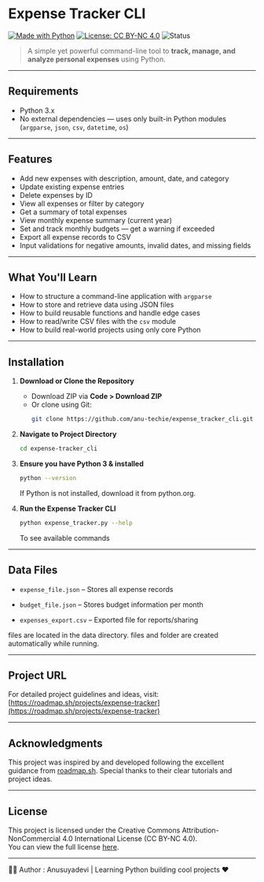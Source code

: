 # Expense Tracker CLI

[![Made with Python](https://img.shields.io/badge/Made%20with-Python-blue?logo=python)](https://www.python.org/)
[![License: CC BY-NC 4.0](https://img.shields.io/badge/License-CC%20BY--NC%204.0-lightgrey)](https://creativecommons.org/licenses/by-nc/4.0/)
![Status](https://img.shields.io/badge/status-active-brightgreen)

>A simple yet powerful command-line tool to **track, manage, and analyze personal expenses** using Python.

---

## Requirements

- Python 3.x  
- No external dependencies — uses only built-in Python modules (`argparse`, `json`, `csv`, `datetime`, `os`)

---

## Features

- Add new expenses with description, amount, date, and category  
- Update existing expense entries  
- Delete expenses by ID  
- View all expenses or filter by category  
- Get a summary of total expenses  
- View monthly expense summary (current year)  
- Set and track monthly budgets — get a warning if exceeded  
- Export all expense records to CSV  
- Input validations for negative amounts, invalid dates, and missing fields

---

## What You'll Learn

- How to structure a command-line application with `argparse`  
- How to store and retrieve data using JSON files  
- How to build reusable functions and handle edge cases  
- How to read/write CSV files with the `csv` module  
- How to build real-world projects using only core Python

---

## Installation

1. **Download or Clone the Repository**

   - Download ZIP via **Code > Download ZIP**  
   - Or clone using Git:
     ```bash
     git clone https://github.com/anu-techie/expense_tracker_cli.git
     ```

2. **Navigate to Project Directory**
   ```bash
   cd expense-tracker_cli
   ```

3. **Ensure you have Python 3 & installed**

    ```bash
   python --version
   ```
   If Python is not installed, download it from python.org.

4. **Run the Expense Tracker CLI**
    ```bash
    python expense_tracker.py --help
    ```
    To see available commands

---

## Data Files

- `expense_file.json` – Stores all expense records

- `budget_file.json` – Stores budget information per month

- `expenses_export.csv` – Exported file for reports/sharing

files are located in the data directory. files and folder are created automatically while running.


---

## Project URL

For detailed project guidelines and ideas, visit:
[https://roadmap.sh/projects/expense-tracker](https://roadmap.sh/projects/expense-tracker)

---

## Acknowledgments

This project was inspired by and developed following the excellent guidance from [roadmap.sh](https://roadmap.sh). Special thanks to their clear tutorials and project ideas.

---

## License

This project is licensed under the Creative Commons Attribution-NonCommercial 4.0 International License (CC BY-NC 4.0).  
You can view the full license [here](https://creativecommons.org/licenses/by-nc/4.0/).

---

🙋‍♀️ Author : Anusuyadevi |   Learning Python building cool projects ❤️


